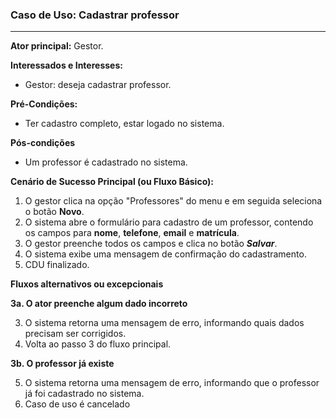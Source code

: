 ### Caso de Uso: Cadastrar professor
---
**Ator principal:** Gestor.

**Interessados e Interesses:**
- Gestor: deseja cadastrar professor.

**Pré-Condições:**
- Ter cadastro completo, estar logado no sistema.

**Pós-condições**
- Um professor é cadastrado no sistema.

**Cenário de Sucesso Principal (ou Fluxo Básico):**

1. O gestor clica na opção "Professores" do menu e em seguida seleciona o botão **Novo**. 
2. O sistema abre o formulário para cadastro de um professor, contendo os campos para **nome**, **telefone**, **email** e **matrícula**.
3. O gestor preenche todos os campos e clica no botão ***Salvar***.
4. O sistema exibe uma mensagem de confirmação do cadastramento.
5. CDU finalizado.

**Fluxos alternativos ou excepcionais**

**3a. O ator preenche algum dado incorreto**

3. O sistema retorna uma mensagem de erro, informando quais dados precisam ser corrigidos.
4. Volta ao passo 3 do fluxo principal.

**3b. O professor já existe**

5. O sistema retorna uma mensagem de erro, informando que o professor já foi cadastrado no sistema.
6. Caso de uso é cancelado
